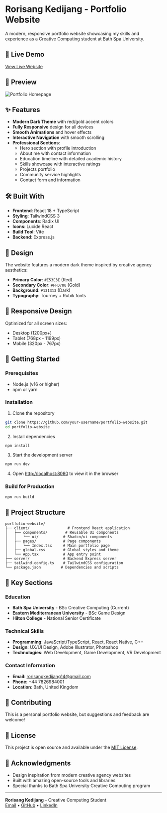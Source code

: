# Rorisang Kedijang - Portfolio Website

A modern, responsive portfolio website showcasing my skills and experience as a Creative Computing student at Bath Spa University.

## 🚀 Live Demo

[View Live Website](https://your-username.github.io/portfolio-website)

## 📸 Preview

![Portfolio Homepage](https://via.placeholder.com/800x400/131313/E53E3E?text=Portfolio+Preview)

## ✨ Features

- **Modern Dark Theme** with red/gold accent colors
- **Fully Responsive** design for all devices
- **Smooth Animations** and hover effects
- **Interactive Navigation** with smooth scrolling
- **Professional Sections**:
  - Hero section with profile introduction
  - About me with contact information
  - Education timeline with detailed academic history
  - Skills showcase with interactive ratings
  - Projects portfolio
  - Community service highlights
  - Contact form and information

## 🛠️ Built With

- **Frontend**: React 18 + TypeScript
- **Styling**: TailwindCSS 3
- **Components**: Radix UI
- **Icons**: Lucide React
- **Build Tool**: Vite
- **Backend**: Express.js

## 🎨 Design

The website features a modern dark theme inspired by creative agency aesthetics:

- **Primary Color**: `#E53E3E` (Red)
- **Secondary Color**: `#FFD700` (Gold)
- **Background**: `#131313` (Dark)
- **Typography**: Tourney + Rubik fonts

## 📱 Responsive Design

Optimized for all screen sizes:

- Desktop (1200px+)
- Tablet (768px - 1199px)
- Mobile (320px - 767px)

## 🚀 Getting Started

### Prerequisites

- Node.js (v16 or higher)
- npm or yarn

### Installation

1. Clone the repository

```bash
git clone https://github.com/your-username/portfolio-website.git
cd portfolio-website
```

2. Install dependencies

```bash
npm install
```

3. Start the development server

```bash
npm run dev
```

4. Open [http://localhost:8080](http://localhost:8080) to view it in the browser

### Build for Production

```bash
npm run build
```

## 📂 Project Structure

```
portfolio-website/
├── client/                 # Frontend React application
│   ├── components/        # Reusable UI components
│   │   └── ui/           # Shadcn/ui components
│   ├── pages/            # Page components
│   │   └── Index.tsx     # Main portfolio page
│   ├── global.css        # Global styles and theme
│   └── App.tsx           # App entry point
├── server/               # Backend Express server
├── tailwind.config.ts    # TailwindCSS configuration
└── package.json         # Dependencies and scripts
```

## 🎯 Key Sections

### Education

- **Bath Spa University** - BSc Creative Computing (Current)
- **Eastern Mediterranean University** - BSc Game Design
- **Hilton College** - National Senior Certificate

### Technical Skills

- **Programming**: JavaScript/TypeScript, React, React Native, C++
- **Design**: UX/UI Design, Adobe Illustrator, Photoshop
- **Technologies**: Web Development, Game Development, VR Development

### Contact Information

- **Email**: rorisangkedijang14@gmail.com
- **Phone**: +44 7826984001
- **Location**: Bath, United Kingdom

## 🤝 Contributing

This is a personal portfolio website, but suggestions and feedback are welcome!

## 📄 License

This project is open source and available under the [MIT License](LICENSE).

## 🙏 Acknowledgments

- Design inspiration from modern creative agency websites
- Built with amazing open-source tools and libraries
- Special thanks to Bath Spa University Creative Computing program

---

**Rorisang Kedijang** - Creative Computing Student  
[Email](mailto:rorisangkedijang14@gmail.com) • [GitHub](https://github.com/your-username) • [LinkedIn](https://linkedin.com/in/your-profile)
